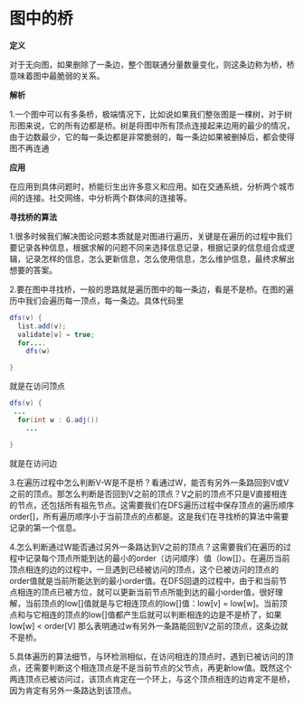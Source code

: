 # 图中的桥

**定义**

对于无向图，如果删除了一条边，整个图联通分量数量变化，则这条边称为桥，桥意味着图中最脆弱的关系。

**解析**

1.一个图中可以有多条桥，极端情况下，比如说如果我们整张图是一棵树，对于树形图来说，它的所有边都是桥。树是将图中所有顶点连接起来边用的最少的情况，由于边数最少，它的每一条边都是非常脆弱的，每一条边如果被删掉后，都会使得图不再连通


**应用**

在应用到具体问题时，桥能衍生出许多意义和应用。如在交通系统，分析两个城市间的连接。社交网络，中分析两个群体间的连接等。

**寻找桥的算法**

1.很多时候我们解决图论问题本质就是对图进行遍历，关键是在遍历的过程中我们要记录各种信息，根据求解的问题不同来选择信息记录，根据记录的信息组合成逻辑，记录怎样的信息，怎么更新信息，怎么使用信息，怎么维护信息，最终求解出想要的答案。

2.要在图中寻找桥，一般的思路就是遍历图中的每一条边，看是不是桥。在图的遍历中我们会遍历每一顶点，每一条边。具体代码里
```java
dfs(v) {
  list.add(v);
  validate[v] = true;
  for....
    dfs(w)

}
```
就是在访问顶点
```java
dfs(v) {
 ...
  for(int w : G.adj())
    ...

}
```
就是在访问边

3.在遍历过程中怎么判断V-W是不是桥？看通过W，能否有另外一条路回到V或V之前的顶点。那怎么判断是否回到V之前的顶点？V之前的顶点不只是V直接相连的节点，还包括所有祖先节点。这需要我们在DFS遍历过程中保存顶点的遍历顺序order[]，所有遍历顺序小于当前顶点的点都是。这是我们在寻找桥的算法中需要记录的第一个信息。

4.怎么判断通过W能否通过另外一条路达到V之前的顶点？这需要我们在遍历的过程中记录每个顶点所能到达的最小的order（访问顺序）值（low[]）。在遍历当前顶点相连的边的过程中，一旦遇到已经被访问的顶点，这个已被访问的顶点的order值就是当前所能达到的最小order值。在DFS回退的过程中，由于和当前节点相连的顶点已被方位，就可以更新当前节点所能到达的最小order值，很好理解，当前顶点的low[]值就是与它相连顶点的low[]值：low[v] = low[w]。当前顶点和与它相连的顶点的low[]值都产生后就可以判断相连的边是不是桥了，如果low[w] < order[V] 那么表明通过w有另外一条路能回到V之前的顶点，这条边就不是桥。

5.具体遍历的算法细节，与环检测相似，在访问相连的顶点时，遇到已被访问的顶点，还需要判断这个相连顶点是不是当前节点的父节点，再更新low值。既然这个两连顶点已被访问过，该顶点肯定在一个环上，与这个顶点相连的边肯定不是桥，因为肯定有另外一条路达到该顶点。